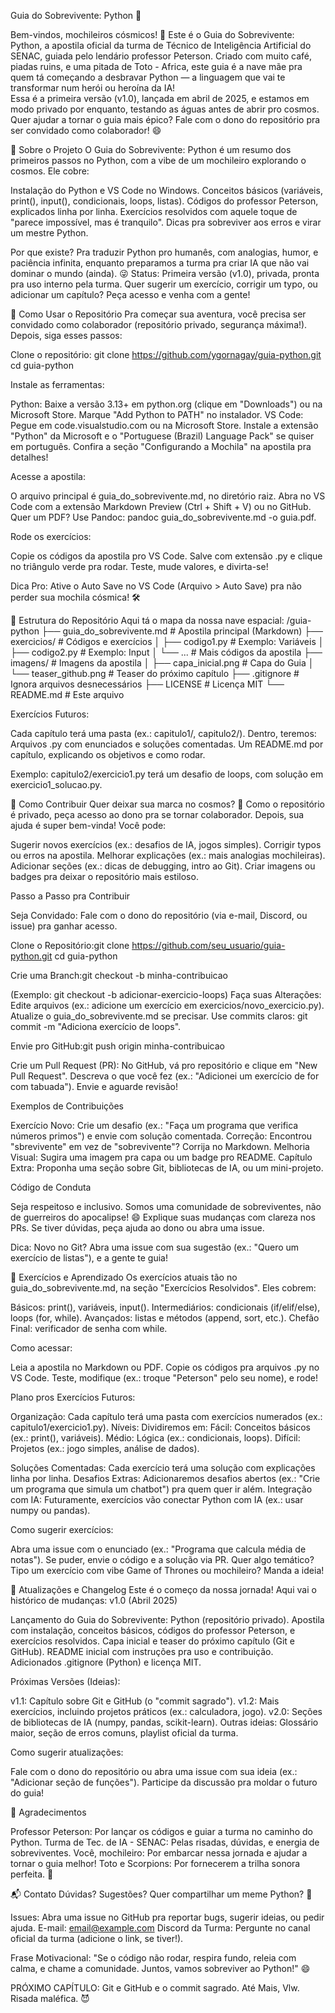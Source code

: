 Guia do Sobrevivente: Python 🐍
  
Bem-vindos, mochileiros cósmicos! 🚀 Este é o Guia do Sobrevivente: Python, a apostila oficial da turma de Técnico de Inteligência Artificial do SENAC, guiada pelo lendário professor Peterson. Criado com muito café, piadas ruins, e uma pitada de Toto - Africa, este guia é a nave mãe pra quem tá começando a desbravar Python — a linguagem que vai te transformar num herói ou heroína da IA!  
Essa é a primeira versão (v1.0), lançada em abril de 2025, e estamos em modo privado por enquanto, testando as águas antes de abrir pro cosmos. Quer ajudar a tornar o guia mais épico? Fale com o dono do repositório pra ser convidado como colaborador! 😄

📖 Sobre o Projeto
O Guia do Sobrevivente: Python é um resumo dos primeiros passos no Python, com a vibe de um mochileiro explorando o cosmos. Ele cobre:

Instalação do Python e VS Code no Windows.
Conceitos básicos (variáveis, print(), input(), condicionais, loops, listas).
Códigos do professor Peterson, explicados linha por linha.
Exercícios resolvidos com aquele toque de "parece impossível, mas é tranquilo".
Dicas pra sobreviver aos erros e virar um mestre Python.

Por que existe? Pra traduzir Python pro humanês, com analogias, humor, e paciência infinita, enquanto preparamos a turma pra criar IA que não vai dominar o mundo (ainda). 😜
Status: Primeira versão (v1.0), privada, pronta pra uso interno pela turma. Quer sugerir um exercício, corrigir um typo, ou adicionar um capítulo? Peça acesso e venha com a gente!

🚀 Como Usar o Repositório
Pra começar sua aventura, você precisa ser convidado como colaborador (repositório privado, segurança máxima!). Depois, siga esses passos:

Clone o repositório:
git clone https://github.com/ygornagay/guia-python.git
cd guia-python

Instale as ferramentas:

Python: Baixe a versão 3.13+ em python.org (clique em "Downloads") ou na Microsoft Store. Marque "Add Python to PATH" no instalador.
VS Code: Pegue em code.visualstudio.com ou na Microsoft Store. Instale a extensão "Python" da Microsoft e o "Portuguese (Brazil) Language Pack" se quiser em português.
Confira a seção "Configurando a Mochila" na apostila pra detalhes!


Acesse a apostila:

O arquivo principal é guia_do_sobrevivente.md, no diretório raiz.
Abra no VS Code com a extensão Markdown Preview (Ctrl + Shift + V) ou no GitHub.
Quer um PDF? Use Pandoc: pandoc guia_do_sobrevivente.md -o guia.pdf.


Rode os exercícios:

Copie os códigos da apostila pro VS Code.
Salve com extensão .py e clique no triângulo verde pra rodar.
Teste, mude valores, e divirta-se!



Dica Pro: Ative o Auto Save no VS Code (Arquivo > Auto Save) pra não perder sua mochila cósmica! 🛠️

📂 Estrutura do Repositório
Aqui tá o mapa da nossa nave espacial:
/guia-python
├── guia_do_sobrevivente.md    # Apostila principal (Markdown)
├── exercicios/                # Códigos e exercícios
│   ├── codigo1.py             # Exemplo: Variáveis
│   ├── codigo2.py             # Exemplo: Input
│   └── ...                    # Mais códigos da apostila
├── imagens/                   # Imagens da apostila
│   ├── capa_inicial.png       # Capa do Guia
│   └── teaser_github.png      # Teaser do próximo capítulo
├── .gitignore                 # Ignora arquivos desnecessários
├── LICENSE                    # Licença MIT
└── README.md                  # Este arquivo

Exercícios Futuros:

Cada capítulo terá uma pasta (ex.: capitulo1/, capitulo2/).
Dentro, teremos:
Arquivos .py com enunciados e soluções comentadas.
Um README.md por capítulo, explicando os objetivos e como rodar.


Exemplo: capitulo2/exercicio1.py terá um desafio de loops, com solução em exercicio1_solucao.py.


🤝 Como Contribuir
Quer deixar sua marca no cosmos? 🌠 Como o repositório é privado, peça acesso ao dono pra se tornar colaborador. Depois, sua ajuda é super bem-vinda! Você pode:

Sugerir novos exercícios (ex.: desafios de IA, jogos simples).
Corrigir typos ou erros na apostila.
Melhorar explicações (ex.: mais analogias mochileiras).
Adicionar seções (ex.: dicas de debugging, intro ao Git).
Criar imagens ou badges pra deixar o repositório mais estiloso.

Passo a Passo pra Contribuir

Seja Convidado:
Fale com o dono do repositório (via e-mail, Discord, ou issue) pra ganhar acesso.


Clone o Repositório:git clone https://github.com/seu_usuario/guia-python.git
cd guia-python


Crie uma Branch:git checkout -b minha-contribuicao

(Exemplo: git checkout -b adicionar-exercicio-loops)
Faça suas Alterações:
Edite arquivos (ex.: adicione um exercício em exercicios/novo_exercicio.py).
Atualize o guia_do_sobrevivente.md se precisar.
Use commits claros: git commit -m "Adiciona exercício de loops".


Envie pro GitHub:git push origin minha-contribuicao


Crie um Pull Request (PR):
No GitHub, vá pro repositório e clique em "New Pull Request".
Descreva o que você fez (ex.: "Adicionei um exercício de for com tabuada").
Envie e aguarde revisão!



Exemplos de Contribuições

Exercício Novo: Crie um desafio (ex.: "Faça um programa que verifica números primos") e envie com solução comentada.
Correção: Encontrou "sbrevivente" em vez de "sobrevivente"? Corrija no Markdown.
Melhoria Visual: Sugira uma imagem pra capa ou um badge pro README.
Capítulo Extra: Proponha uma seção sobre Git, bibliotecas de IA, ou um mini-projeto.

Código de Conduta

Seja respeitoso e inclusivo. Somos uma comunidade de sobreviventes, não de guerreiros do apocalipse! 😄
Explique suas mudanças com clareza nos PRs.
Se tiver dúvidas, peça ajuda ao dono ou abra uma issue.

Dica: Novo no Git? Abra uma issue com sua sugestão (ex.: "Quero um exercício de listas"), e a gente te guia!

🧠 Exercícios e Aprendizado
Os exercícios atuais tão no guia_do_sobrevivente.md, na seção "Exercícios Resolvidos". Eles cobrem:

Básicos: print(), variáveis, input().
Intermediários: condicionais (if/elif/else), loops (for, while).
Avançados: listas e métodos (append, sort, etc.).
Chefão Final: verificador de senha com while.

Como acessar:

Leia a apostila no Markdown ou PDF.
Copie os códigos pra arquivos .py no VS Code.
Teste, modifique (ex.: troque "Peterson" pelo seu nome), e rode!

Plano pros Exercícios Futuros:

Organização: Cada capítulo terá uma pasta com exercícios numerados (ex.: capitulo1/exercicio1.py).
Níveis: Dividiremos em:
Fácil: Conceitos básicos (ex.: print(), variáveis).
Médio: Lógica (ex.: condicionais, loops).
Difícil: Projetos (ex.: jogo simples, análise de dados).


Soluções Comentadas: Cada exercício terá uma solução com explicações linha por linha.
Desafios Extras: Adicionaremos desafios abertos (ex.: "Crie um programa que simula um chatbot") pra quem quer ir além.
Integração com IA: Futuramente, exercícios vão conectar Python com IA (ex.: usar numpy ou pandas).

Como sugerir exercícios:

Abra uma issue com o enunciado (ex.: "Programa que calcula média de notas").
Se puder, envie o código e a solução via PR.
Quer algo temático? Tipo um exercício com vibe Game of Thrones ou mochileiro? Manda a ideia!


📅 Atualizações e Changelog
Este é o começo da nossa jornada! Aqui vai o histórico de mudanças:
v1.0 (Abril 2025)

Lançamento do Guia do Sobrevivente: Python (repositório privado).
Apostila com instalação, conceitos básicos, códigos do professor Peterson, e exercícios resolvidos.
Capa inicial e teaser do próximo capítulo (Git e GitHub).
README inicial com instruções pra uso e contribuição.
Adicionados .gitignore (Python) e licença MIT.

Próximas Versões (Ideias):

v1.1: Capítulo sobre Git e GitHub (o "commit sagrado").
v1.2: Mais exercícios, incluindo projetos práticos (ex.: calculadora, jogo).
v2.0: Seções de bibliotecas de IA (numpy, pandas, scikit-learn).
Outras ideias: Glossário maior, seção de erros comuns, playlist oficial da turma.

Como sugerir atualizações:

Fale com o dono do repositório ou abra uma issue com sua ideia (ex.: "Adicionar seção de funções").
Participe da discussão pra moldar o futuro do guia!


🙌 Agradecimentos

Professor Peterson: Por lançar os códigos e guiar a turma no caminho do Python.
Turma de Tec. de IA - SENAC: Pelas risadas, dúvidas, e energia de sobreviventes.
Você, mochileiro: Por embarcar nessa jornada e ajudar a tornar o guia melhor!
Toto e Scorpions: Por fornecerem a trilha sonora perfeita. 🎸


📬 Contato
Dúvidas? Sugestões? Quer compartilhar um meme Python? 🐍

Issues: Abra uma issue no GitHub pra reportar bugs, sugerir ideias, ou pedir ajuda.
E-mail: email@example.com
Discord da Turma: Pergunte no canal oficial da turma (adicione o link, se tiver!).

Frase Motivacional: "Se o código não rodar, respira fundo, releia com calma, e chame a comunidade. Juntos, vamos sobreviver ao Python!" 😄

PRÓXIMO CAPÍTULO: Git e GitHub e o commit sagrado. Até Mais, Vlw. Risada maléfica. 😈
